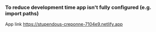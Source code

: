 ### To reduce development time app isn't fully configured (e.g. import paths)

App link https://stupendous-creponne-7104e9.netlify.app
